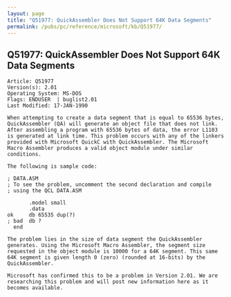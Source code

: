 ```yaml
---
layout: page
title: "Q51977: QuickAssembler Does Not Support 64K Data Segments"
permalink: /pubs/pc/reference/microsoft/kb/Q51977/
---
```


## Q51977: QuickAssembler Does Not Support 64K Data Segments

	Article: Q51977
	Version(s): 2.01
	Operating System: MS-DOS
	Flags: ENDUSER  | buglist2.01
	Last Modified: 17-JAN-1990
	
	When attempting to create a data segment that is equal to 65536 bytes,
	QuickAssembler (QA) will generate an object file that does not link.
	After assembling a program with 65536 bytes of data, the error L1103
	is generated at link time. This problem occurs with any of the linkers
	provided with Microsoft QuickC with QuickAssembler. The Microsoft
	Macro Assembler produces a valid object module under similar
	conditions.
	
	The following is sample code:
	
	; DATA.ASM
	; To see the problem, uncomment the second declaration and compile
	; using the QCL DATA.ASM
	
	       .model small
	       .data
	ok     db 65535 dup(?)
	; bad  db ?
	  end
	
	The problem lies in the size of data segment the QuickAssembler
	generates. Using the Microsoft Macro Assembler, the segment size
	requested in the object module is 10000 for a 64K segment. This same
	64K segment is given length 0 (zero) (rounded at 16-bits) by the
	QuickAssembler.
	
	Microsoft has confirmed this to be a problem in Version 2.01. We are
	researching this problem and will post new information here as it
	becomes available.
